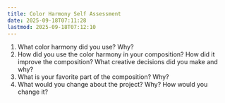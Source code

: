 ```yaml
---
title: Color Harmony Self Assessment
date: 2025-09-18T07:11:28
lastmod: 2025-09-18T07:12:10
---
```


1. What color harmony did you use? Why?
2. How did you use the color harmony in your composition? How did it improve the composition? What creative decisions did you make and why?
3. What is your favorite part of the composition? Why?
4. What would you change about the project? Why? How would you change it?
